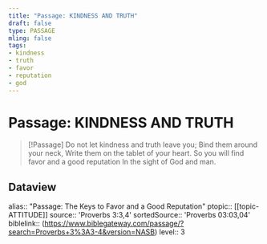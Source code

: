 ```yaml
---
title: "Passage: KINDNESS AND TRUTH"
draft: false
type: PASSAGE
mling: false
tags:
- kindness
- truth
- favor
- reputation
- god
---
```


# Passage: KINDNESS AND TRUTH
> [!Passage]
> Do not let kindness and truth leave you;
> Bind them around your neck,
> Write them on the tablet of your heart.
> So you will find favor and a good reputation
> In the sight of God and man.

## Dataview
alias:: "Passage: The Keys to Favor and a Good Reputation"
ptopic:: [[topic-ATTITUDE]]
source:: 'Proverbs 3:3,4'
sortedSource:: 'Proverbs 03:03,04'
biblelink:: (https://www.biblegateway.com/passage/?search=Proverbs+3%3A3-4&version=NASB)
level:: 3
